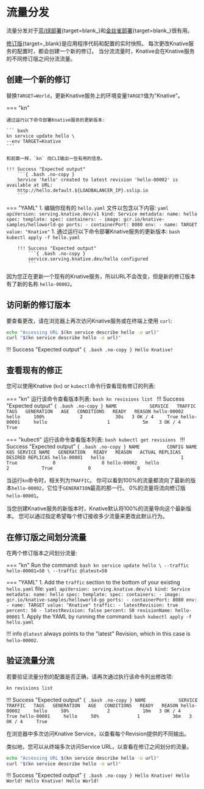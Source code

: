 # 流量分发

流量分发对于[蓝/绿部署](https://martinfowler.com/bliki/BlueGreenDeployment.html){target=blank_}和[金丝雀部署](https://martinfowler.com/bliki/CanaryRelease.html){target=blank_}很有用。

[修订版](../serving/README.md#serving-resources){target=_blank}是应用程序代码和配置的实时快照。
每次更改Knative服务的配置时，都会创建一个新的修订。
当分流流量时，Knative会在Knative服务的不同修订版之间分流流量。

## 创建一个新的修订

替换`TARGET=World`，更新Knative服务上的环境变量`TARGET`值为"Knative"。

=== "kn"

    通过运行以下命令部署Knative服务的更新版本:

    ``` bash
    kn service update hello \
    --env TARGET=Knative
    ```

    和前面一样，`kn` 向CLI输出一些有用的信息。

    !!! Success "Expected output"
        ```{ .bash .no-copy }
        Service 'hello' created to latest revision 'hello-00002' is available at URL:
        http://hello.default.${LOADBALANCER_IP}.sslip.io
        ```

=== "YAML"
    1. 编辑你现有的 `hello.yaml` 文件以包含以下内容:
        ``` yaml
        apiVersion: serving.knative.dev/v1
        kind: Service
        metadata:
          name: hello
        spec:
          template:
            spec:
              containers:
                - image: gcr.io/knative-samples/helloworld-go
                  ports:
                    - containerPort: 8080
                  env:
                    - name: TARGET
                      value: "Knative"
        ```
    1. 通过运行以下命令部署Knative服务的更新版本:
        ``` bash
        kubectl apply -f hello.yaml
        ```

        !!! Success "Expected output"
            ```{ .bash .no-copy }
            service.serving.knative.dev/hello configured
            ```

因为您正在更新一个现有的Knative服务，所以URL不会改变，但是新的修订版本有了新的名称 `hello-00002`。

## 访问新的修订版本

要查看更改，请在浏览器上再次访问Knative服务或在终端上使用 `curl`:

```bash
echo "Accessing URL $(kn service describe hello -o url)"
curl "$(kn service describe hello -o url)"
```

!!! Success "Expected output"
    ```{ .bash .no-copy }
    Hello Knative!
    ```

## 查看现有的修正

您可以使用Knative (`kn`) or `kubectl`命令行查看现有修订的列表:

=== "kn"
    运行该命令查看版本列表:
    ```bash
    kn revisions list
    ```
    !!! Success "Expected output"
        ```{ .bash .no-copy }
        NAME            SERVICE   TRAFFIC   TAGS   GENERATION   AGE   CONDITIONS   READY   REASON
        hello-00002     hello     100%             2            30s   3 OK / 4     True
        hello-00001     hello                      1            5m    3 OK / 4     True
        ```

=== "kubectl"
    运行该命令查看版本列表:
    ```bash
    kubectl get revisions
    ```
    !!! Success "Expected output"
        ```{ .bash .no-copy }
        NAME          CONFIG NAME   K8S SERVICE NAME   GENERATION   READY   REASON   ACTUAL REPLICAS   DESIRED REPLICAS
        hello-00001   hello                            1            True             0                 0
        hello-00002   hello                            2            True             0                 0
        ```

当运行`kn`命令时，相关列为`TRAFFIC`。
你可以看到100%的流量都流向了最新的版本`hello-00002`，它位于`GENERATION`最高的那一行。
0%的流量将流向修订版`hello-00001`。

当您创建Knative服务的新版本时，Knative默认将100%的流量导向这个最新版本。
您可以通过指定希望每个修订接收多少流量来更改此默认行为。

## 在修订版之间划分流量

在两个修订版本之间划分流量:

=== "kn"
    Run the command:
    ```bash
    kn service update hello \
    --traffic hello-00001=50 \
    --traffic @latest=50
    ```

=== "YAML"
    1. Add the `traffic` section to the bottom of your existing `hello.yaml` file:
        ``` yaml
        apiVersion: serving.knative.dev/v1
        kind: Service
        metadata:
          name: hello
        spec:
          template:
            spec:
              containers:
                - image: gcr.io/knative-samples/helloworld-go
                  ports:
                    - containerPort: 8080
                  env:
                    - name: TARGET
                      value: "Knative"
          traffic:
          - latestRevision: true
            percent: 50
          - latestRevision: false
            percent: 50
            revisionName: hello-00001
        ```
    1. Apply the YAML by running the command:
        ``` bash
        kubectl apply -f hello.yaml
        ```

!!! info
    `@latest` always points to the "latest" Revision, which in this case is `hello-00002`.

## 验证流量分流

若要验证流量分割的配置是否正确，请再次通过执行该命令列出修改项:

```bash
kn revisions list
```

!!! Success "Expected output"
    ```{ .bash .no-copy }
    NAME            SERVICE   TRAFFIC   TAGS   GENERATION   AGE   CONDITIONS   READY   REASON
    hello-00002     hello     50%              2            10m   3 OK / 4     True
    hello-00001     hello     50%              1            36m   3 OK / 4     True
    ```

在浏览器中多次访问Knative Service，以查看每个Revision提供的不同输出。

类似地，您可以从终端多次访问Service URL，以查看在修订之间划分的流量。

```bash
echo "Accessing URL $(kn service describe hello -o url)"
curl "$(kn service describe hello -o url)"
```

!!! Success "Expected output"
    ```{ .bash .no-copy }
    Hello Knative!
    Hello World!
    Hello Knative!
    Hello World!
    ```
